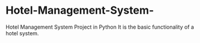 # Hotel-Management-System-
 Hotel Management System Project in Python
It is the basic functionality of a hotel system.
